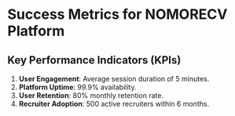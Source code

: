 # Success Metrics for NOMORECV Platform

## Key Performance Indicators (KPIs)
1. **User Engagement**: Average session duration of 5 minutes.
2. **Platform Uptime**: 99.9% availability.
3. **User Retention**: 80% monthly retention rate.
4. **Recruiter Adoption**: 500 active recruiters within 6 months.
